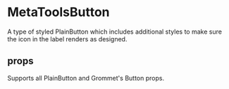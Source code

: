 # MetaToolsButton

A type of styled PlainButton which includes additional styles to make sure the icon in the label renders as designed.

## props

Supports all PlainButton and Grommet's Button props. 



